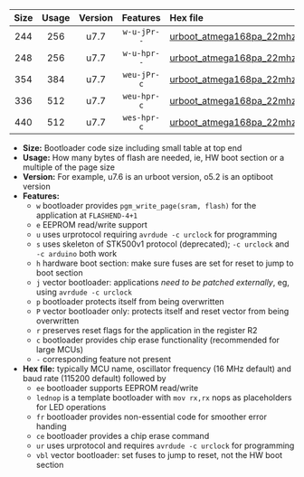 |Size|Usage|Version|Features|Hex file|
|:-:|:-:|:-:|:-:|:--|
|244|256|u7.7|`w-u-jPr--`|[urboot_atmega168pa_22mhz1184_38400bps_lednop_ur_vbl.hex](https://raw.githubusercontent.com/stefanrueger/urboot.hex/main/mcus/atmega168pa/fcpu_22mhz1184/38400_bps/urboot_atmega168pa_22mhz1184_38400bps_lednop_ur_vbl.hex)|
|248|256|u7.7|`w-u-hpr--`|[urboot_atmega168pa_22mhz1184_38400bps_lednop_fr_ur.hex](https://raw.githubusercontent.com/stefanrueger/urboot.hex/main/mcus/atmega168pa/fcpu_22mhz1184/38400_bps/urboot_atmega168pa_22mhz1184_38400bps_lednop_fr_ur.hex)|
|354|384|u7.7|`weu-jPr-c`|[urboot_atmega168pa_22mhz1184_38400bps_ee_lednop_fr_ce_ur_vbl.hex](https://raw.githubusercontent.com/stefanrueger/urboot.hex/main/mcus/atmega168pa/fcpu_22mhz1184/38400_bps/urboot_atmega168pa_22mhz1184_38400bps_ee_lednop_fr_ce_ur_vbl.hex)|
|336|512|u7.7|`weu-hpr-c`|[urboot_atmega168pa_22mhz1184_38400bps_ee_lednop_fr_ce_ur.hex](https://raw.githubusercontent.com/stefanrueger/urboot.hex/main/mcus/atmega168pa/fcpu_22mhz1184/38400_bps/urboot_atmega168pa_22mhz1184_38400bps_ee_lednop_fr_ce_ur.hex)|
|440|512|u7.7|`wes-hpr-c`|[urboot_atmega168pa_22mhz1184_38400bps_ee_lednop_fr_ce.hex](https://raw.githubusercontent.com/stefanrueger/urboot.hex/main/mcus/atmega168pa/fcpu_22mhz1184/38400_bps/urboot_atmega168pa_22mhz1184_38400bps_ee_lednop_fr_ce.hex)|

- **Size:** Bootloader code size including small table at top end
- **Usage:** How many bytes of flash are needed, ie, HW boot section or a multiple of the page size
- **Version:** For example, u7.6 is an urboot version, o5.2 is an optiboot version
- **Features:**
  + `w` bootloader provides `pgm_write_page(sram, flash)` for the application at `FLASHEND-4+1`
  + `e` EEPROM read/write support
  + `u` uses urprotocol requiring `avrdude -c urclock` for programming
  + `s` uses skeleton of STK500v1 protocol (deprecated); `-c urclock` and `-c arduino` both work
  + `h` hardware boot section: make sure fuses are set for reset to jump to boot section
  + `j` vector bootloader: applications *need to be patched externally*, eg, using `avrdude -c urclock`
  + `p` bootloader protects itself from being overwritten
  + `P` vector bootloader only: protects itself and reset vector from being overwritten
  + `r` preserves reset flags for the application in the register R2
  + `c` bootloader provides chip erase functionality (recommended for large MCUs)
  + `-` corresponding feature not present
- **Hex file:** typically MCU name, oscillator frequency (16 MHz default) and baud rate (115200 default) followed by
  + `ee` bootloader supports EEPROM read/write
  + `lednop` is a template bootloader with `mov rx,rx` nops as placeholders for LED operations
  + `fr` bootloader provides non-essential code for smoother error handing
  + `ce` bootloader provides a chip erase command
  + `ur` uses urprotocol and requires `avrdude -c urclock` for programming
  + `vbl` vector bootloader: set fuses to jump to reset, not the HW boot section
